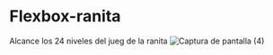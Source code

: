 # Flexbox-ranita
Alcance los 24 niveles del jueg de la ranita
![Captura de pantalla (4)](https://user-images.githubusercontent.com/120533438/209622967-14140bb2-0a32-44bc-bae1-a54e4824e35c.png)
